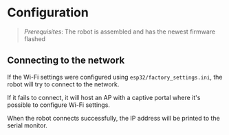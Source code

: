 # Configuration

> *Prerequisites*: The robot is assembled and has the newest firmware flashed

## Connecting to the network

If the Wi-Fi settings were configured using `esp32/factory_settings.ini`, the robot will try to connect to the network.

If it fails to connect, it will host an AP with a captive portal where it's possible to configure Wi-Fi settings.

When the robot connects successfully, the IP address will be printed to the serial monitor.

<!-- ## Calibrating servos -->
